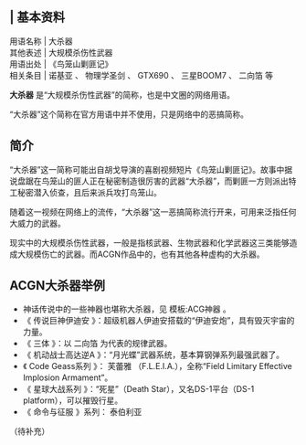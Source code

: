 |  **基本资料**  
---  
用语名称  |  大杀器   
其他表述  |  大规模杀伤性武器   
用语出处  |  《鸟笼山剿匪记》   
相关条目  |  诺基亚  、  物理学圣剑  、  GTX690  、  三星BOOM7  、  二向箔  等   
  
**大杀器** 是“大规模杀伤性武器”的简称，也是中文圈的网络用语。

“大杀器”这个简称在官方用语中并不使用，只是网络中的恶搞简称。

##  简介

“大杀器”这一简称可能出自胡戈导演的喜剧视频短片《鸟笼山剿匪记》。故事中据说盘踞在鸟笼山的匪人正在秘密制造很厉害的武器“大杀器”，而剿匪一方则派出特工秘密潜入侦查，且后来派兵攻打鸟笼山。

随着这一视频在网络上的流传，“大杀器”这一恶搞简称流行开来，可用来泛指任何大威力的武器。

现实中的大规模杀伤性武器，一般是指核武器、生物武器和化学武器这三类能够造成大规模伤亡的武器。而ACGN作品中的，也有其他各种虚构的大杀器。

##  ACGN大杀器举例

  * 神话传说中的一些神器也堪称大杀器，见  模板:ACG神器  。 
  * 《  传说巨神伊迪安  》：超级机器人伊迪安搭载的“伊迪安炮”，具有毁灭宇宙的力量。 
  * 《  三体  》：以  二向箔  为代表的规律武器。 
  * 《  机动战士高达逆A  》：“月光蝶”武器系统，基本算钢弹系列最强武器了。 
  * 《  Code Geass系列  》：  芙蕾雅  （F.L.E.I.A.），全称“Field Limitary Effective Implosion Armament”。 
  * 《  星球大战系列  》：“死星”（Death Star），又名DS-1平台（DS-1 platform），可以摧毁行星。 
  * 《  命令与征服  》系列：  泰伯利亚 

（待补充）

  

